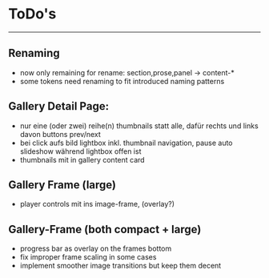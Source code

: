 # ToDo's 
--------------------------------------------------------------------------
## Renaming
- now only remaining for rename: section,prose,panel -> content-*
- some tokens need renaming to fit introduced naming patterns

## Gallery Detail Page:
- nur eine (oder zwei) reihe(n) thumbnails statt alle, dafür rechts und links davon buttons prev/next
- bei click aufs bild lightbox inkl. thumbnail navigation, pause auto slideshow während lightbox offen ist
- thumbnails mit in gallery content card

## Gallery Frame (large)
- player controls mit ins image-frame, (overlay?)

## Gallery-Frame (both compact + large)
- progress bar as overlay on the frames bottom
- fix improper frame scaling in some cases
- implement smoother image transitions but keep them decent

